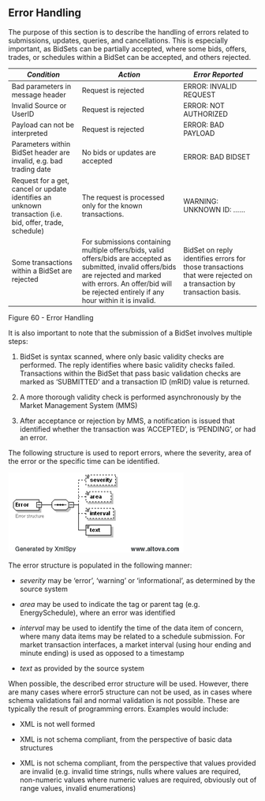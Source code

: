 ## Error Handling 

The purpose of this section is to describe the handling of errors
related to submissions, updates, queries, and cancellations. This is
especially important, as BidSets can be partially accepted, where some
bids, offers, trades, or schedules within a BidSet can be accepted,
and others rejected.

| *Condition*                                                                                              | *Action*                                                                                                                                                                                                                        | *Error Reported*                                                                                                   |
|----------------------------------------------------------------------------------------------------------|---------------------------------------------------------------------------------------------------------------------------------------------------------------------------------------------------------------------------------|--------------------------------------------------------------------------------------------------------------------|
| Bad parameters in message header                                                                         | Request is rejected                                                                                                                                                                                                             | ERROR: INVALID REQUEST                                                                                             |
| Invalid Source or UserID                                                                                 | Request is rejected                                                                                                                                                                                                             | ERROR: NOT AUTHORIZED                                                                                              |
| Payload can not be interpreted                                                                           | Request is rejected                                                                                                                                                                                                             | ERROR: BAD PAYLOAD                                                                                                 |
| Parameters within BidSet header are invalid, e.g. bad trading date                                       | No bids or updates are accepted                                                                                                                                                                                                 | ERROR: BAD BIDSET                                                                                                  |
| Request for a get, cancel or update identifies an unknown transaction (i.e. bid, offer, trade, schedule) | The request is processed only for the known transactions.                                                                                                                                                                       | WARNING: UNKNOWN ID: ……                                                                                            |
| Some transactions within a BidSet are rejected                                                           | For submissions containing multiple offers/bids, valid offers/bids are accepted as submitted, invalid offers/bids are rejected and marked with errors. An offer/bid will be rejected entirely if any hour within it is invalid. | BidSet on reply identifies errors for those transactions that were rejected on a transaction by transaction basis. |

Figure 60 - Error Handling

It is also important to note that the submission of a BidSet involves
multiple steps:

1.  BidSet is syntax scanned, where only basic validity checks are
    performed. The reply identifies where basic validity checks failed.
    Transactions within the BidSet that pass basic validation checks are
    marked as ‘SUBMITTED’ and a transaction ID (mRID) value is returned.

2.  A more thorough validity check is performed asynchronously by the
    Market Management System (MMS)

3.  After acceptance or rejection by MMS, a notification is issued that
    identified whether the transaction was ‘ACCEPTED’, is ‘PENDING’, or
    had an error.

The following structure is used to report errors, where the severity,
area of the error or the specific time can be identified.

![Error Structure](../Images/Error_Structure.png)

The error structure is populated in the following manner:

- *severity* may be ‘error’, ‘warning’ or ‘informational’, as determined
  by the source system

- *area* may be used to indicate the tag or parent tag (e.g.
  EnergySchedule), where an error was identified

- *interval* may be used to identify the time of the data item of
  concern, where many data items may be related to a schedule
  submission. For market transaction interfaces, a market interval
  (using hour ending and minute ending) is used as opposed to a
  timestamp

- *text* as provided by the source system

When possible, the described error structure will be used. However,
there are many cases where error5 structure can not be used, as in
cases where schema validations fail and normal validation is not
possible. These are typically the result of programming errors.
Examples would include:

- XML is not well formed

- XML is not schema compliant, from the perspective of basic data
  structures

- XML is not schema compliant, from the perspective that values provided
  are invalid (e.g. invalid time strings, nulls where values are
  required, non-numeric values where numeric values are required,
  obviously out of range values, invalid enumerations)
